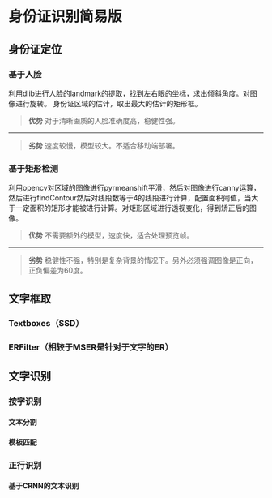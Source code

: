# 身份证识别简易版
## 身份证定位
### 基于人脸
利用dlib进行人脸的landmark的提取，找到左右眼的坐标，求出倾斜角度。对图像进行旋转。
身份证区域的估计，取出最大的估计的矩形框。
> **优势**
> 对于清晰画质的人脸准确度高，稳健性强。

--- 

> **劣势**
> 速度较慢，模型较大。不适合移动端部署。
### 基于矩形检测
利用opencv对区域的图像进行pyrmeanshift平滑，然后对图像进行canny运算，然后进行findContour然后对线段数等于4的线段进行计算，配置面积阈值，当大于一定面积的矩形才能被进行计算。对矩形区域进行透视变化，得到矫正后的图像。
> **优势**
> 不需要额外的模型，速度快，适合处理预览帧。

--- 

> **劣势**
> 稳健性不强，特别是复杂背景的情况下。另外必须强调图像是正向，正负偏差为60度。
## 文字框取
### Textboxes（SSD）
### ERFilter（相较于MSER是针对于文字的ER）
## 文字识别
### 按字识别
#### 文本分割
#### 模板匹配
### 正行识别
#### 基于CRNN的文本识别